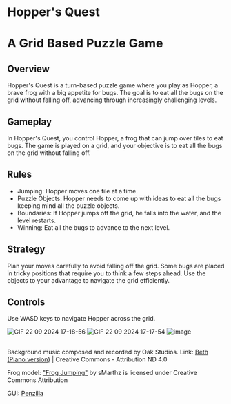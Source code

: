 # Hopper's Quest

# A Grid Based Puzzle Game

## Overview
Hopper's Quest is a turn-based puzzle game where you play as Hopper, a brave frog with a big appetite for bugs. The goal is to eat all the bugs on the grid without falling off, advancing through increasingly challenging levels.

## Gameplay
In Hopper's Quest, you control Hopper, a frog that can jump over tiles to eat bugs. The game is played on a grid, and your objective is to eat all the bugs on the grid without falling off.

## Rules
* Jumping: Hopper moves one tile at a time.
* Puzzle Objects: Hopper needs to come up with ideas to eat all the bugs keeping mind all the puzzle objects.
* Boundaries: If Hopper jumps off the grid, he falls into the water, and the level restarts.
* Winning: Eat all the bugs to advance to the next level.

## Strategy
Plan your moves carefully to avoid falling off the grid. Some bugs are placed in tricky positions that require you to think a few steps ahead. Use the objects to your advantage to navigate the grid efficiently.

## Controls
Use WASD keys to navigate Hopper across the grid.


![GIF 22 09 2024 17-18-56](https://github.com/user-attachments/assets/88a2efe5-bce8-4f5f-a252-b23bee42c5f5)
![GIF 22 09 2024 17-17-54](https://github.com/user-attachments/assets/5414ef6b-995f-48c6-ae25-3a23e74aede3)
![image](https://github.com/user-attachments/assets/680c2662-bb41-47b4-b72e-09c9faca5938)


##
Background music composed and recorded by Oak Studios.
Link:   [Beth (Piano version)](https://www.youtube.com/watch?v=C5gPy48pQc4&t=0s) | Creative Commons - Attribution ND 4.0

Frog model: ["Frog Jumping"](https://skfb.ly/opyUO) by sMarthz is licensed under Creative Commons Attribution 

GUI: [Penzilla](https://penzilla.itch.io/basic-gui-bundle)
